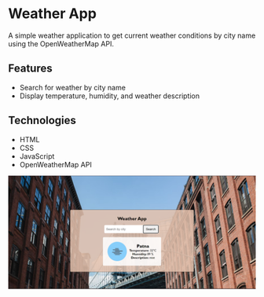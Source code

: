# Weather App

A simple weather application to get current weather conditions by city name using the OpenWeatherMap API.

## Features

- Search for weather by city name
- Display temperature, humidity, and weather description

## Technologies

- HTML
- CSS
- JavaScript
- OpenWeatherMap API

![Weather App Screenshot](ss.png)